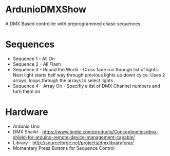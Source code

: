 # ArdunioDMXShow
A DMX Based controller with preprogrammed chase sequences

# Sequences
*  Sequence 1 - All On
* Sequence 2 - All Flash 
* Sequence 3 - Round the World - Cross fade run through list of lights. Next light starts half way through previous lights up down cylce. Uses 2 arrays, loops through the arrays to select lights
* Sequence 4 - Array On - Specifiy a list of DMX Channel numbers and turn them on

# Hardware
* Ardunio Uno
* DMX Sheild - https://www.tindie.com/products/Conceptinetics/dmx-shield-for-arduino-remote-device-management-capable/ 
 * Library - http://sourceforge.net/projects/dmxlibraryforar/
* Momentary Press Buttons for Sequence Control
